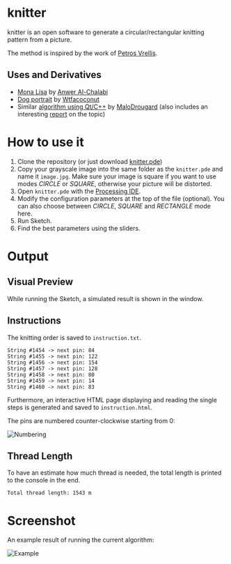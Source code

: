 # knitter

knitter is an open software to generate a circular/rectangular knitting pattern from a picture.
 
The method is inspired by the work of [Petros Vrellis](http://artof01.com/vrellis/works/knit.html).

## Uses and Derivatives

* [Mona Lisa](https://youtu.be/Gx26zk3MpWo) by [Anwer Al-Chalabi](https://www.youtube.com/channel/UCHSDv-MMYOPMMpnS9q8XsCA)
* [Dog portrait](https://imgur.com/gallery/pN5T9) by [Wtfacoconut](https://imgur.com/user/Wtfacoconut)
* Similar [algorithm using Qt/C++](https://github.com/MaloDrougard/knit) by [MaloDrougard](https://github.com/MaloDrougard) (also includes an interesting [report](https://github.com/MaloDrougard/knit/blob/master/Doc/knit-final-report.pdf) on the topic)

# How to use it

1. Clone the repository (or just download [knitter.pde](https://raw.githubusercontent.com/christiansiegel/knitter/master/knitter.pde))
2. Copy your grayscale image into the same folder as the `knitter.pde` and name it `image.jpg`. Make sure your image is square if you want to use modes *CIRCLE* or *SQUARE*, otherwise your picture will be distorted.
3. Open `knitter.pde` with the [Processing IDE](https://processing.org/).
4. Modify the configuration parameters at the top of the file (optional). You can also choose between *CIRCLE*, *SQUARE* and *RECTANGLE* mode here.
5. Run Sketch.
6. Find the best parameters using the sliders.

# Output

## Visual Preview

While running the Sketch, a simulated result is shown in the window.

## Instructions

The knitting order is saved to `instruction.txt`. 

```
String #1454 -> next pin: 84
String #1455 -> next pin: 122
String #1456 -> next pin: 154
String #1457 -> next pin: 128
String #1458 -> next pin: 80
String #1459 -> next pin: 14
String #1460 -> next pin: 83
```

Furthermore, an interactive HTML page displaying and reading the single steps is generated and saved to `instruction.html`.

The pins are numbered counter-clockwise starting from 0:

![Numbering](doc/numbering.png "Numbering")

## Thread Length

To have an estimate how much thread is needed, the total length is printed to the console in the end.

```
Total thread length: 1543 m
```

# Screenshot

An example result of running the current algorithm: 

![Example](doc/example.png "Example")
